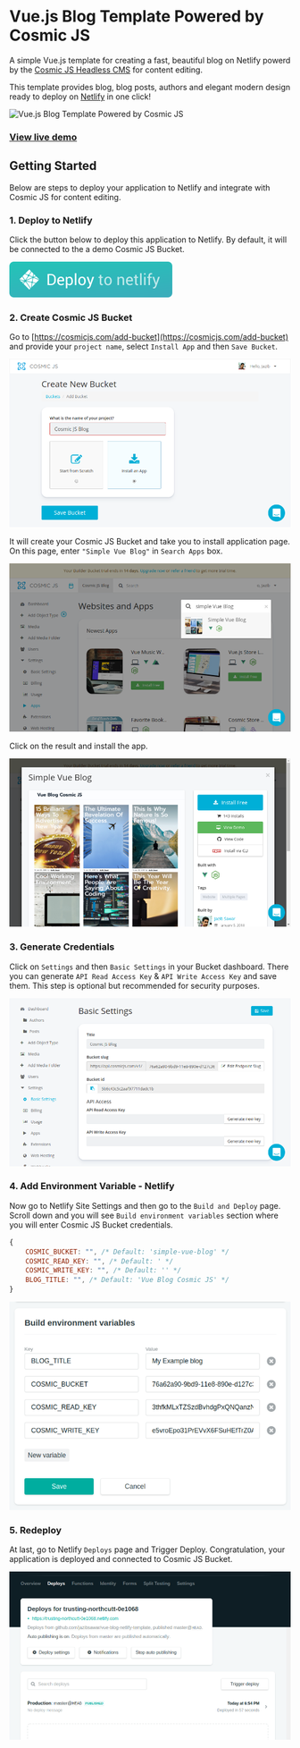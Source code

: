 # Vue.js Blog Template Powered by Cosmic JS

A simple Vue.js template for creating a fast, beautiful blog on Netlify powerd by the [Cosmic JS Headless CMS](https://cosmicjs.com) for content editing.

This template provides blog, blog posts, authors and elegant modern design ready to deploy on [Netlify](http://netlify.com/) in one click!

![Vue.js Blog Template Powered by Cosmic JS](https://cosmic-s3.imgix.net/c3e70670-9bdf-11e8-8928-b51c5e4c8149-vue-blog.png?w=2000 "Vue.js Blog Template Powered by Cosmic JS")

### [View live demo](https://cosmicjs.com/apps/simple-vue-blog)

## Getting Started

Below are steps to deploy your application to Netlify and integrate with Cosmic JS for content editing.

### 1. Deploy to Netlify

Click the button below to deploy this application to Netlify. By default, it will be connected to the a demo Cosmic JS Bucket.

[![Deploy to Netlify](src/assets/deploy-button.svg "Deploy this application to Netlify")](https://app.netlify.com/start/deploy?repository=https://github.com/cosmicjs/vue-blog-netlify-template)

### 2. Create Cosmic JS Bucket

Go to [https://cosmicjs.com/add-bucket](https://cosmicjs.com/add-bucket) and provide your `project name`, select `Install App` and then `Save Bucket`.

![Create Cosmic JS Bucket](src/assets/add-bucket.png)

It will create your Cosmic JS Bucket and take you to install application page. On this page, enter `"Simple Vue Blog"` in `Search Apps` box.

![Search App](src/assets/search_apps.png)

Click on the result and install the app.

![Install App](src/assets/install_app.png)

### 3. Generate Credentials

Click on `Settings` and then `Basic Settings` in your Bucket dashboard. There you can generate `API Read Access Key` & `API Write Access Key` and save them. This step is optional but recommended for security purposes.

![Generate Credentials](src/assets/credentials.png)

### 4. Add Environment Variable - Netlify

Now go to Netlify Site Settings and then go to the `Build and Deploy` page. Scroll down and you will see `Build environment variables` section where you will enter Cosmic JS Bucket credentials.

```javascript
{
    COSMIC_BUCKET: "", /* Default: 'simple-vue-blog' */
    COSMIC_READ_KEY: "", /* Default: ' */
    COSMIC_WRITE_KEY: "", /* Default: '' */
    BLOG_TITLE: "", /* Default: 'Vue Blog Cosmic JS' */
}
```

![Add Environment Variables](src/assets/env.png)

### 5. Redeploy

At last, go to Netlify `Deploys` page and Trigger Deploy. Congratulation, your application is deployed and connected to Cosmic JS Bucket.

![Add Environment Variables](src/assets/redeploy.png)

